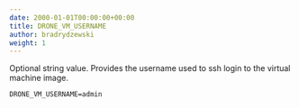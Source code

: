 ```yaml
---
date: 2000-01-01T00:00:00+00:00
title: DRONE_VM_USERNAME
author: bradrydzewski
weight: 1
---
```


Optional string value. Provides the username used to ssh login to the virtual machine image.

```
DRONE_VM_USERNAME=admin
```
